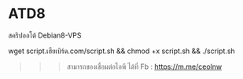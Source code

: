 # ATD8
สคริปออโต้ Debian8-VPS


wget script.เฮียเบิร์ด.com/script.sh && chmod +x script.sh && ./script.sh


>>> สามารถของเชื่อมต่อไอพี ได้ที่ Fb : https://m.me/ceolnw
